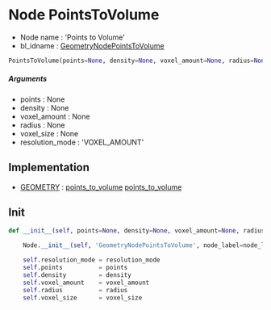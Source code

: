 # Node PointsToVolume

- Node name : 'Points to Volume'
- bl_idname : [GeometryNodePointsToVolume](https://docs.blender.org/api/current/bpy.types.GeometryNodePointsToVolume.html)


``` python
PointsToVolume(points=None, density=None, voxel_amount=None, radius=None, voxel_size=None, resolution_mode='VOXEL_AMOUNT', node_label=None, node_color=None)
```
##### Arguments

- points : None
- density : None
- voxel_amount : None
- radius : None
- voxel_size : None
- resolution_mode : 'VOXEL_AMOUNT'

## Implementation

- [GEOMETRY](/docs/GeoNodes/socket_GEOMETRY.md) : [points_to_volume](/docs/GeoNodes/socket_GEOMETRY.md#points_to_volume) [points_to_volume](/docs/GeoNodes/socket_GEOMETRY.md#points_to_volume)

## Init

``` python
def __init__(self, points=None, density=None, voxel_amount=None, radius=None, voxel_size=None, resolution_mode='VOXEL_AMOUNT', node_label=None, node_color=None):

    Node.__init__(self, 'GeometryNodePointsToVolume', node_label=node_label, node_color=node_color)

    self.resolution_mode = resolution_mode
    self.points          = points
    self.density         = density
    self.voxel_amount    = voxel_amount
    self.radius          = radius
    self.voxel_size      = voxel_size
```
